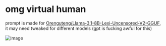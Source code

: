 # omg virtual human

prompt is made for [Orenguteng/Llama-3.1-8B-Lexi-Uncensored-V2-GGUF](https://huggingface.co/Orenguteng/Llama-3.1-8B-Lexi-Uncensored-V2-GGUF), it may need tweaked for different models (gpt is fucking awful for this)

![image](https://github.com/user-attachments/assets/68a92220-32d5-48b2-a88f-a992bd5b5ea6)
